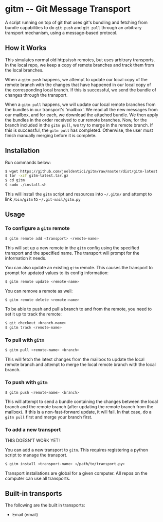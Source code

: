 # gitm -- Git Message Transport
A script running on top of git that uses git's bundling and fetching from bundle capabilities to do `git push` and `git pull` through an arbitrary transport mechanism, using a message-based protocol.

## How it Works
This simulates normal old https/ssh remotes, but uses arbitrary transports. In the local repo, we keep a copy of remote branches and track them from the local branches.

When a `gitm push` happens, we attempt to update our local copy of the remote branch with the changes that have happened in our local copy of the corresponding local branch. If this is successful, we send the bundle of changes through the transport.

When a `gitm pull` happens, we will update our local remote branches from the bundles in our transport's 'mailbox'. We read all the new messages from our mailbox, and for each, we download the attached bundle. We then apply the bundles in the order received to our remote branches. Now, for the branch included in the `gitm pull`, we try to merge in the remote branch. If this is successful, the `gitm pull` has completed. Otherwise, the user must finish manually merging before it is complete.

## Installation
Run commands below:

```sh
$ wget https://github.com/joeldentici/gitm/raw/master/dist/gitm-latest.tar.gz
$ tar -xzf gitm-latest.tar.gz
$ cd gitm
$ sudo ./install.sh
```

This will install the `gitm` script and resources into `~/.gitm/` and attempt to link `/bin/gitm` to `~/.git-mail/gitm.py`

## Usage
### To configure a `gitm` remote

```sh
$ gitm remote add <transport> <remote-name>
```

This will set up a new remote in the `gitm` config using the specified transport and the specified name. The transport will prompt for the information it needs.

You can also update an existing `gitm` remote. This causes the transport to prompt for updated values to its config information:
```sh
$ gitm remote update <remote-name>
```

You can remove a remote as well:
```sh
$ gitm remote delete <remote-name>
```

To be able to push and pull a branch to and from the remote, you need to set it up to track the remote:
```sh
$ git checkout <branch-name>
$ gitm track <remote-name>
```

### To pull with `gitm`

```sh
$ gitm pull <remote-name> <branch>
```

This will fetch the latest changes from the mailbox to update the local remote branch and attempt to merge the local remote branch with the local branch.

### To push with `gitm`

```sh
$ gitm push <remote-name> <branch>
```

This will attempt to send a bundle containing the changes between the local branch and the remote branch (after updating the remote branch from the mailbox). If this is a non-fast-forward update, it will fail. In that case, do a `gitm pull` first and merge your branch first.

### To add a new transport
THIS DOESN'T WORK YET!

You can add a new transport to `gitm`. This requires registering a python script to manage the transport.

```sh
$ gitm install <transport-name> </path/to/transport.py>
```

Transport installations are global for a given computer. All repos on the computer can use all transports.

## Built-in transports
The following are the built in transports:

* Email (email)
